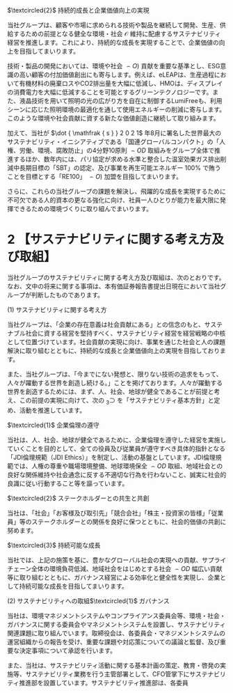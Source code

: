 $\textcircled{2}$ 持続的成長と企業価値向上の実現

当社グループは、顧客や市場に求められる技術や製品を継続して開発、生産、供給するための前提となる健全な環境・社会 $\mathcal { O }$ 維持に配慮するサステナビリティ経営を推進します。これにより、持続的な成長を実現することで、企業価値の向上を目指してまいります。

技術・製品の開発においては、環境や社会 $\frown O )$ 貢献を重要な基準とし、ESG意識の高い顧客の付加価値創出にも寄与します。例えば、eLEAPは、生産過程において有機材料の廃棄ロスやCO2排出量を大幅に低減し、HMOは、ディスプレイの消費電力を大幅に低減することを可能とするグリーンテクノロジーです。また、液晶技術を用いて照明の光の広がり方を自在に制御するLumiFreeも、利用シーンに応じた照明環境の最適化を通して使用エネルギーの削減に寄与します。このような環境や社会貢献に資する新たな価値創造に継続して取り組みます。

加えて、当社が $\dot { \mathfrak { s } } 2 0 2 1$ 年8月に署名した世界最大のサステナビリティ・イニシアティブである「国連グローバルコンパクト」の「人権、労働、環境、腐敗防止」の4分野10原則 $\frown O D$ 取組みをグループ全体で推進するほか、数年内には、パリ協定が求める水準と整合した温室効果ガス排出削減中長期目標の「SBT」の認定、及び事業を再生可能エネルギー $1 0 0 \%$ で賄うことを目標とする「RE100」 $\frown O )$ 加盟を目指してまいります。

さらに、これらの当社グループの課題を解決し、飛躍的な成長を実現するために不可欠である人的資本の更なる強化に向け、社員一人ひとりが能力を最大限に発揮できるための環境づくりに取り組んでまいります。

# 2 【サステナビリティに関する考え方及び取組】

当社グループのサステナビリティに関する考え方及び取組は、次のとおりです。なお、文中の将来に関する事項は、本有価証券報告書提出日現在において当社グループが判断したものであります。

(1) サステナビリティに関する考え方

当社グループは、「企業の存在意義は社会貢献にある」との信念のもと、サステナブル社会に資する経営を堅持すべく、サステナビリティ経営を経営戦略の中核として位置づけています。社会貢献の実現に向け、事業を通じた社会と人の課題解決に取り組むとともに、持続的な成長と企業価値向上の実現を目指しております。

また、当社グループは、「今までにない発想と、限りない技術の追求をもって、人々が躍動する世界を創造し続ける。」ことを掲げております。人々が躍動する世界を創造するためには、まず、人、社会、地球が健全であることが前提と考え、この前提の実現に向けて、次の $_ 3 \supset$ を「サステナビリティ基本方針」と定め、活動を推進しています。

$\textcircled{1}$ 企業倫理の遵守

当社は、人、社会、地球が健全であるために、企業倫理を遵守した経営を実施していくことを目的として、全ての役員及び従業員が遵守すべき具体的指針となる「JDI倫理規範（JDI Ethics）」を制定し、活動の基盤としています。JDI倫理規範では、人権の尊重や職場環境整備、地球環境保全 $\frown O D$ 取組、地域社会との良好な関係維持や社会通念に反する不適切な行為を行わないこと、誠実に社会的良識に従い行動すること等を謳っています。

$\textcircled{2}$ ステークホルダーとの共生と共創

当社は、「社会」「お客様及び取引先」「競合会社」「株主・投資家の皆様」「従業員」等のステークホルダーとの関係を良好に保つとともに、社会的価値の共創に努めます。

$\textcircled{3}$ 持続可能な成長

当社では、上記の施策を基に、豊かなグローバル社会の実現への貢献、サプライチェーン全体の環境負荷低減、地域社会をはじめとする社会 $\frown O D$ 幅広い貢献等に取り組むとともに、ガバナンス経営による効率化と健全性を実現し、企業として持続可能な成長を目指してまいります。

(2) サステナビリティへの取組$\textcircled{1}$ ガバナンス

当社は、環境マネジメントシステムやコンプライアンス委員会等、環境・社会・ガバナンスに関する委員会やマネジメントシステムを設置し、サステナビリティ関連課題に取り組んでいます。取締役会は、各委員会・マネジメントシステムの運営組織からの報告を受け、重要な課題や対応策についての議論と監督、及び重要な決定事項について承認を行います。

また、当社は、サステナビリティ活動に関する基本計画の策定、教育・啓発の実施等、サステナビリティ業務を行う主管部署として、CFO管掌下にサステナビリティ推進部を設置しています。サステナビリティ推進部は、各委員